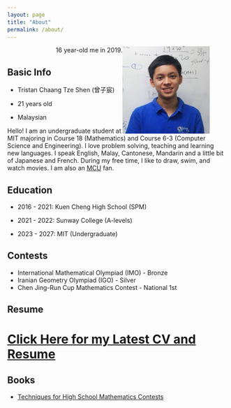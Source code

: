 ```yaml
---
layout: page
title: "About"
permalink: /about/
---
```


<figure align="right">
  <img align="right" src="/downloads/ProfilePic.jpg" alt="Profile Picture" style="height: 200px; width:200px;"/>
  <figcaption>16 year-old me in 2019.</figcaption>
</figure>

## Basic Info

* Tristan Chaang Tze Shen (曾子宸)

* 21 years old

* Malaysian


Hello! I am an undergraduate student at MIT majoring in Course 18 (Mathematics) and Course 6-3 (Computer Science and Engineering). I love problem solving, teaching and learning new languages. I speak English, Malay, Cantonese, Mandarin and a little bit of Japanese and French. During my free time, I like to draw, swim, and watch movies. I am also an [MCU](https://en.wikipedia.org/wiki/Marvel_Cinematic_Universe) fan.


## Education

* 2016 - 2021: Kuen Cheng High School (SPM)

* 2021 - 2022: Sunway College (A-levels)

* 2023 - 2027: MIT (Undergraduate)

## Contests

* International Mathematical Olympiad (IMO) - Bronze
* Iranian Geometry Olympiad (IGO) - Silver
* Chen Jing-Run Cup Mathematics Contest - National 1st

## Resume

# [Click Here for my Latest CV and Resume](resume.md)

## Books

* [Techniques for High School Mathematics Contests](https://tristanchaang.github.io/mybook/)
